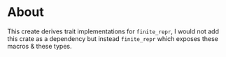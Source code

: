 # About

This create derives trait implementations for `finite_repr`,
I would not add this crate as a dependency but instead
`finite_repr` which exposes these macros & these types.
